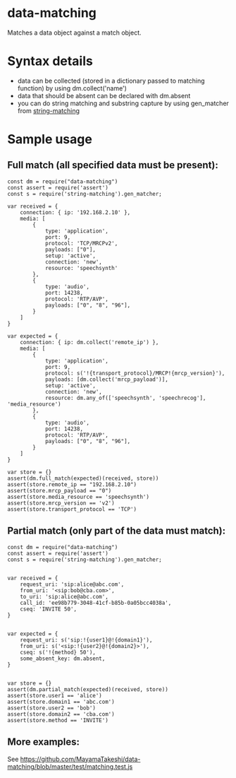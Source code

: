 # data-matching
Matches a data object against a match object.

# Syntax details
  - data can be collected (stored in a dictionary passed to matching function) by using dm.collect('name')
  - data that should be absent can be declared with dm.absent
  - you can do string matching and substring capture by using gen_matcher from [string-matching](https://www.npmjs.com/package/string-matching)

# Sample usage

## Full match (all specified data must be present):
```
const dm = require("data-matching")
const assert = require('assert')
const s = require('string-matching').gen_matcher;

var received = {
	connection: { ip: '192.168.2.10' },
	media: [
		{
			type: 'application',
			port: 9,
			protocol: 'TCP/MRCPv2',
			payloads: ["0"],
			setup: 'active',
			connection: 'new',
			resource: 'speechsynth'
		},
		{
			type: 'audio',
			port: 14238,
			protocol: 'RTP/AVP',
			payloads: ["0", "8", "96"],
		}
	]
}

var expected = {
	connection: { ip: dm.collect('remote_ip') },
	media: [
		{
			type: 'application',
			port: 9,
			protocol: s('!{transport_protocol}/MRCP!{mrcp_version}'),
			payloads: [dm.collect('mrcp_payload')],
			setup: 'active',
			connection: 'new',
			resource: dm.any_of(['speechsynth', 'speechrecog'], 'media_resource')
		},
		{
			type: 'audio',
			port: 14238,
			protocol: 'RTP/AVP',
			payloads: ["0", "8", "96"],
		}
	]
}

var store = {}
assert(dm.full_match(expected)(received, store))
assert(store.remote_ip == "192.168.2.10")
assert(store.mrcp_payload == "0")
assert(store.media_resource == 'speechsynth')
assert(store.mrcp_version == 'v2')
assert(store.transport_protocol == 'TCP')
```


## Partial match (only part of the data must match):
```
const dm = require("data-matching")
const assert = require('assert')
const s = require('string-matching').gen_matcher;


var received = {
	request_uri: 'sip:alice@abc.com',
	from_uri: '<sip:bob@cba.com>',
	to_uri: 'sip:alice@abc.com',
	call_id: 'ee98b779-3048-41cf-b85b-0a05bcc4038a',
	cseq: 'INVITE 50',
}


var expected = {
	request_uri: s('sip:!{user1}@!{domain1}'),
	from_uri: s('<sip:!{user2}@!{domain2}>'),
	cseq: s('!{method} 50'),
	some_absent_key: dm.absent,
}


var store = {}
assert(dm.partial_match(expected)(received, store))
assert(store.user1 == 'alice')
assert(store.domain1 == 'abc.com')
assert(store.user2 == 'bob')
assert(store.domain2 == 'cba.com')
assert(store.method == 'INVITE')
```

## More examples:

See https://github.com/MayamaTakeshi/data-matching/blob/master/test/matching.test.js

